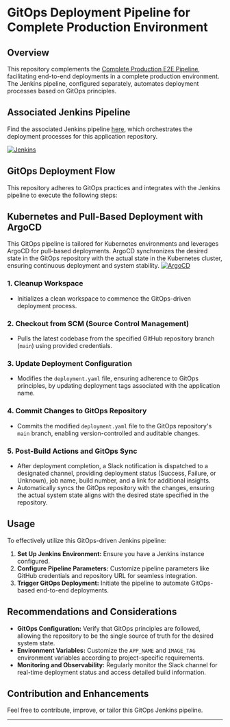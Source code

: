 # GitOps Deployment Pipeline for Complete Production Environment

## Overview

This repository complements the [Complete Production E2E Pipeline](https://github.com/saqlaink/complete-production-e2e-pipeline), facilitating end-to-end deployments in a complete production environment. The Jenkins pipeline, configured separately, automates deployment processes based on GitOps principles.

## Associated Jenkins Pipeline

Find the associated Jenkins pipeline [here](https://github.com/saqlaink/complete-production-e2e-pipeline/blob/main/Jenkinsfile), which orchestrates the deployment processes for this application repository.

[![Jenkins](https://i.postimg.cc/c4zb457m/Screenshot-2023-11-30-at-4-54-04-PM.png)](https://postimg.cc/PPm4SyRp)

## GitOps Deployment Flow

This repository adheres to GitOps practices and integrates with the Jenkins pipeline to execute the following steps:

## Kubernetes and Pull-Based Deployment with ArgoCD

This GitOps pipeline is tailored for Kubernetes environments and leverages ArgoCD for pull-based deployments. ArgoCD synchronizes the desired state in the GitOps repository with the actual state in the Kubernetes cluster, ensuring continuous deployment and system stability.
[![ArgoCD](https://i.postimg.cc/j2YmChj3/Screenshot-2023-11-30-at-3-05-49-PM.png)](https://postimg.cc/cgTXbwwf)

### 1. Cleanup Workspace

- Initializes a clean workspace to commence the GitOps-driven deployment process.

### 2. Checkout from SCM (Source Control Management)

- Pulls the latest codebase from the specified GitHub repository branch (`main`) using provided credentials.

### 3. Update Deployment Configuration

- Modifies the `deployment.yaml` file, ensuring adherence to GitOps principles, by updating deployment tags associated with the application name.

### 4. Commit Changes to GitOps Repository

- Commits the modified `deployment.yaml` file to the GitOps repository's `main` branch, enabling version-controlled and auditable changes.

### 5. Post-Build Actions and GitOps Sync

- After deployment completion, a Slack notification is dispatched to a designated channel, providing deployment status (Success, Failure, or Unknown), job name, build number, and a link for additional insights.
- Automatically syncs the GitOps repository with the changes, ensuring the actual system state aligns with the desired state specified in the repository.

## Usage

To effectively utilize this GitOps-driven Jenkins pipeline:

1. **Set Up Jenkins Environment:** Ensure you have a Jenkins instance configured.
2. **Configure Pipeline Parameters:** Customize pipeline parameters like GitHub credentials and repository URL for seamless integration.
3. **Trigger GitOps Deployment:** Initiate the pipeline to automate GitOps-based end-to-end deployments.

## Recommendations and Considerations

- **GitOps Configuration:** Verify that GitOps principles are followed, allowing the repository to be the single source of truth for the desired system state.
- **Environment Variables:** Customize the `APP_NAME` and `IMAGE_TAG` environment variables according to project-specific requirements.
- **Monitoring and Observability:** Regularly monitor the Slack channel for real-time deployment status and access detailed build information.

## Contribution and Enhancements

Feel free to contribute, improve, or tailor this GitOps Jenkins pipeline.

---
